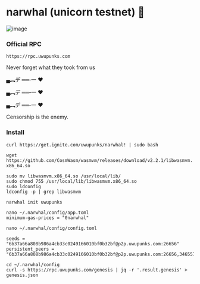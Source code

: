 # narwhal (unicorn testnet) 🦄

![image](https://github.com/user-attachments/assets/8c0a6698-4926-49f2-8bbe-eb8c470e608f)

### Official RPC
```
https://rpc.uwupunks.com
```

Never forget what they took from us

▄︻デ ══‐一 ❤️

▄︻デ ══‐一 ❤️

▄︻デ ══‐一 ❤️

Censorship is the enemy.

### Install

`curl https://get.ignite.com/uwupunks/narwhal! | sudo bash`

`wget https://github.com/CosmWasm/wasmvm/releases/download/v2.2.1/libwasmvm.x86_64.so`

```
sudo mv libwasmvm.x86_64.so /usr/local/lib/
sudo chmod 755 /usr/local/lib/libwasmvm.x86_64.so
sudo ldconfig
ldconfig -p | grep libwasmvm
```

`narwhal init uwupunks`

```
nano ~/.narwhal/config/app.toml
minimum-gas-prices = "0narwhal"
```

`nano ~/.narwhal/config/config.toml `
```
seeds = "6b37a66a808b986a4cb33c0249166010bf0b32bf@p2p.uwupunks.com:26656"
persistent_peers = "6b37a66a808b986a4cb33c0249166010bf0b32bf@p2p.uwupunks.com:26656,346557c007aeb7fc28ce8a53ac8322faf8d087f7@kaijunicorn.uwupunks.com:26656" 
```

```
cd ~/.narwhal/config
curl -s https://rpc.uwupunks.com/genesis | jq -r '.result.genesis' > genesis.json
```
